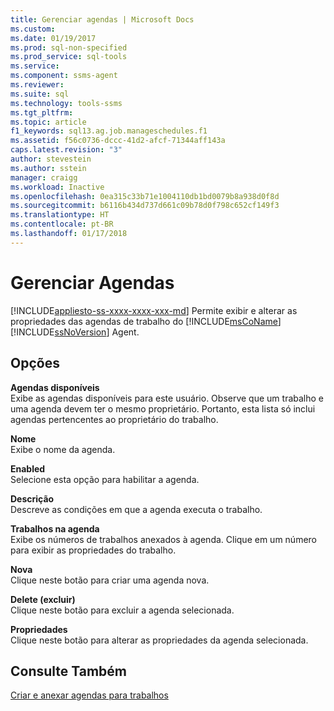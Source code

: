 ```yaml
---
title: Gerenciar agendas | Microsoft Docs
ms.custom: 
ms.date: 01/19/2017
ms.prod: sql-non-specified
ms.prod_service: sql-tools
ms.service: 
ms.component: ssms-agent
ms.reviewer: 
ms.suite: sql
ms.technology: tools-ssms
ms.tgt_pltfrm: 
ms.topic: article
f1_keywords: sql13.ag.job.manageschedules.f1
ms.assetid: f56c0736-dccc-41d2-afcf-71344aff143a
caps.latest.revision: "3"
author: stevestein
ms.author: sstein
manager: craigg
ms.workload: Inactive
ms.openlocfilehash: 0ea315c33b71e1004110db1bd0079b8a938d0f8d
ms.sourcegitcommit: b6116b434d737d661c09b78d0f798c652cf149f3
ms.translationtype: HT
ms.contentlocale: pt-BR
ms.lasthandoff: 01/17/2018
---
```

# <a name="manage-schedules"></a>Gerenciar Agendas
[!INCLUDE[appliesto-ss-xxxx-xxxx-xxx-md](../../includes/appliesto-ss-xxxx-xxxx-xxx-md.md)] Permite exibir e alterar as propriedades das agendas de trabalho do [!INCLUDE[msCoName](../../includes/msconame_md.md)] [!INCLUDE[ssNoVersion](../../includes/ssnoversion_md.md)] Agent.  
  
## <a name="options"></a>Opções  
**Agendas disponíveis**  
Exibe as agendas disponíveis para este usuário. Observe que um trabalho e uma agenda devem ter o mesmo proprietário. Portanto, esta lista só inclui agendas pertencentes ao proprietário do trabalho.  
  
**Nome**  
Exibe o nome da agenda.  
  
**Enabled**  
Selecione esta opção para habilitar a agenda.  
  
**Descrição**  
Descreve as condições em que a agenda executa o trabalho.  
  
**Trabalhos na agenda**  
Exibe os números de trabalhos anexados à agenda. Clique em um número para exibir as propriedades do trabalho.  
  
**Nova**  
Clique neste botão para criar uma agenda nova.  
  
**Delete (excluir)**  
Clique neste botão para excluir a agenda selecionada.  
  
**Propriedades**  
Clique neste botão para alterar as propriedades da agenda selecionada.  
  
## <a name="see-also"></a>Consulte Também  
[Criar e anexar agendas para trabalhos](../../ssms/agent/create-and-attach-schedules-to-jobs.md)  
  

